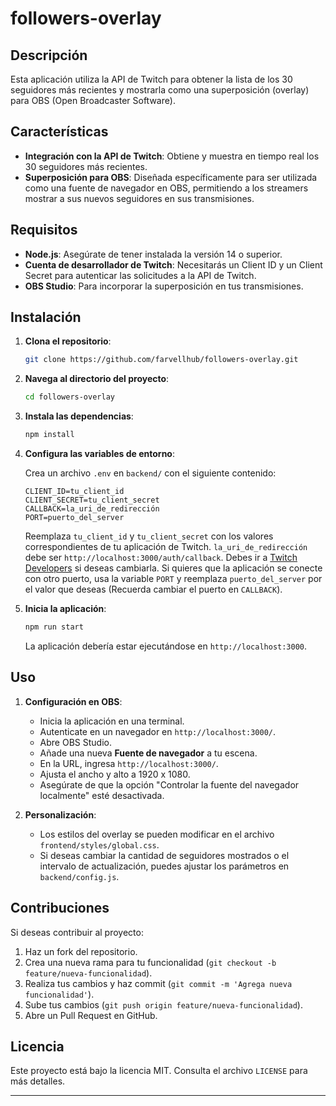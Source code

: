 # followers-overlay

## Descripción

Esta aplicación utiliza la API de Twitch para obtener la lista de los 30 seguidores más recientes y mostrarla como una superposición (overlay) para OBS (Open Broadcaster Software).

## Características

- **Integración con la API de Twitch**: Obtiene y muestra en tiempo real los 30 seguidores más recientes.
- **Superposición para OBS**: Diseñada específicamente para ser utilizada como una fuente de navegador en OBS, permitiendo a los streamers mostrar a sus nuevos seguidores en sus transmisiones.

## Requisitos

- **Node.js**: Asegúrate de tener instalada la versión 14 o superior.
- **Cuenta de desarrollador de Twitch**: Necesitarás un Client ID y un Client Secret para autenticar las solicitudes a la API de Twitch.
- **OBS Studio**: Para incorporar la superposición en tus transmisiones.

## Instalación

1. **Clona el repositorio**:

   ```bash
   git clone https://github.com/farvellhub/followers-overlay.git
   ```

2. **Navega al directorio del proyecto**:

   ```bash
   cd followers-overlay
   ```

3. **Instala las dependencias**:

   ```bash
   npm install
   ```

4. **Configura las variables de entorno**:

   Crea un archivo `.env` en `backend/` con el siguiente contenido:

   ```env
   CLIENT_ID=tu_client_id
   CLIENT_SECRET=tu_client_secret
   CALLBACK=la_uri_de_redirección
   PORT=puerto_del_server
   ```

   Reemplaza `tu_client_id` y `tu_client_secret` con los valores correspondientes de tu aplicación de Twitch. `la_uri_de_redirección` debe ser `http://localhost:3000/auth/callback`. Debes ir a [Twitch Developers](https://dev.twitch.tv) si deseas cambiarla. Si quieres que la aplicación se conecte con otro puerto, usa la variable `PORT` y reemplaza `puerto_del_server` por el valor que deseas (Recuerda cambiar el puerto en `CALLBACK`).

5. **Inicia la aplicación**:

   ```bash
   npm run start
   ```

   La aplicación debería estar ejecutándose en `http://localhost:3000`.

## Uso

1. **Configuración en OBS**:

   - Inicia la aplicación en una terminal.
   - Autenticate en un navegador en `http://localhost:3000/`.
   - Abre OBS Studio.
   - Añade una nueva **Fuente de navegador** a tu escena.
   - En la URL, ingresa `http://localhost:3000/`.
   - Ajusta el ancho y alto a 1920 x 1080.
   - Asegúrate de que la opción "Controlar la fuente del navegador localmente" esté desactivada.

2. **Personalización**:

   - Los estilos del overlay se pueden modificar en el archivo `frontend/styles/global.css`.
   - Si deseas cambiar la cantidad de seguidores mostrados o el intervalo de actualización, puedes ajustar los parámetros en `backend/config.js`.

## Contribuciones

Si deseas contribuir al proyecto:

1. Haz un fork del repositorio.
2. Crea una nueva rama para tu funcionalidad (`git checkout -b feature/nueva-funcionalidad`).
3. Realiza tus cambios y haz commit (`git commit -m 'Agrega nueva funcionalidad'`).
4. Sube tus cambios (`git push origin feature/nueva-funcionalidad`).
5. Abre un Pull Request en GitHub.

## Licencia

Este proyecto está bajo la licencia MIT. Consulta el archivo `LICENSE` para más detalles.

---
